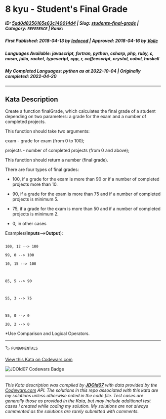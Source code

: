 # 8 kyu - Student's Final Grade

##### **ID**: [5ad0d8356165e63c140014d4](https://www.codewars.com/kata/5ad0d8356165e63c140014d4) | **Slug**: [students-final-grade](https://www.codewars.com/kata/5ad0d8356165e63c140014d4) | **Category**: `REFERENCE` | **Rank**: <span style="color:white">8 kyu</span>

##### **First Published**: 2018-04-13 ***by*** [ledocod](https://www.codewars.com/users/ledocod) | **Approved**: 2018-04-16 ***by*** [Voile](https://www.codewars.com/users/Voile)

##### **Languages Available**: javascript, fortran, python, csharp, php, ruby, c, nasm, julia, racket, typescript, cpp, r, coffeescript, crystal, cobol, haskell

##### **My Completed Languages**: python ***as at*** 2022-10-04 | **Originally completed**: 2022-04-20

---

## Kata Description


Create a function finalGrade, which calculates the final grade of a student depending on two parameters: a grade for the exam and a number of completed projects.



This function should take two arguments:

exam - grade for exam (from 0 to 100);

projects - number of completed projects (from 0 and above);



This function should return a number (final grade).

There are four types of final grades:

- 100, if a grade for the exam is more than 90 or if a number of completed projects more than 10.

- 90, if a grade for the exam is more than 75 and if a number of completed projects is minimum 5.

- 75, if a grade for the exam is more than 50 and if a number of completed projects is minimum 2.

- 0, in other cases



Examples(**Inputs**-->**Output**):

```

100, 12 --> 100

99, 0 --> 100

10, 15 --> 100



85, 5 --> 90



55, 3 --> 75



55, 0 --> 0

20, 2 --> 0

```



*Use Comparison and Logical Operators.



---


🏷 `FUNDAMENTALS`


[View this Kata on Codewars.com](https://www.codewars.com/kata/5ad0d8356165e63c140014d4)

![](https://www.codewars.com/users/jdold07/badges/large "JDOld07 Codewars Badge")

---

###### *This Kata description was compiled by [**JDOld07**](https://tpstech.dev) with data provided by the [Codewars.com](https://www.codewars.com) API.  The solutions in this repo associated with this kata are my solutions unless otherwise noted in the code file.  Test cases are generally those as provided in the Kata, but may include additional test cases I created while coding my solution.  My solutions are not always commented as the solutions are rarely submitted with comments.*
